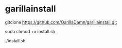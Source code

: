 # garillainstall

gitclone https://github.com/GarillaDamn/garillainstall.git

sudo chmod +x install.sh

./install.sh

